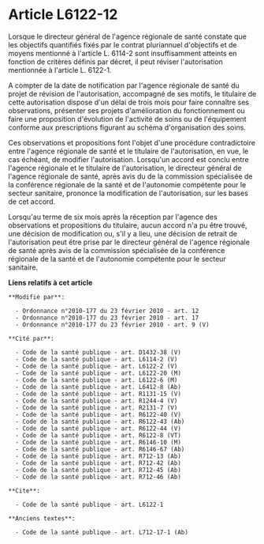 # Article L6122-12

Lorsque le directeur général de l'agence régionale de santé constate que les objectifs quantifiés fixés par le contrat
pluriannuel d'objectifs et de moyens mentionné à l'article L. 6114-2 sont insuffisamment atteints en fonction de critères
définis par décret, il peut réviser l'autorisation mentionnée à l'article L. 6122-1.

A compter de la date de notification par l'agence régionale de santé du projet de révision de l'autorisation, accompagné de
ses motifs, le titulaire de cette autorisation dispose d'un délai de trois mois pour faire connaître ses observations,
présenter ses projets d'amélioration du fonctionnement ou faire une proposition d'évolution de l'activité de soins ou de
l'équipement conforme aux prescriptions figurant au schéma d'organisation des soins. 

Ces observations et propositions font l'objet d'une procédure contradictoire entre l'agence régionale de santé et le
titulaire de l'autorisation, en vue, le cas échéant, de modifier l'autorisation. Lorsqu'un accord est conclu entre l'agence
régionale et le titulaire de l'autorisation, le directeur général de l'agence régionale de santé, après avis du de la
commission spécialisée de la conférence régionale de la santé et de l'autonomie compétente pour le secteur sanitaire,
prononce la modification de l'autorisation, sur les bases de cet accord. 

Lorsqu'au terme de six mois après la réception par l'agence des observations et propositions du titulaire, aucun accord n'a
pu être trouvé, une décision de modification ou, s'il y a lieu, une décision de retrait de l'autorisation peut être prise par
le directeur général de l'agence régionale de santé après avis de la commission spécialisée de la conférence régionale de la
santé et de l'autonomie compétente pour le secteur sanitaire.

**Liens relatifs à cet article**

	**Modifié par**:

	  - Ordonnance n°2010-177 du 23 février 2010 - art. 12
	  - Ordonnance n°2010-177 du 23 février 2010 - art. 17
	  - Ordonnance n°2010-177 du 23 février 2010 - art. 9 (V)

	**Cité par**:

	  - Code de la santé publique - art. D1432-38 (V)
	  - Code de la santé publique - art. L6114-2 (V)
	  - Code de la santé publique - art. L6122-2 (V)
	  - Code de la santé publique - art. L6122-20 (M)
	  - Code de la santé publique - art. L6122-6 (M)
	  - Code de la santé publique - art. L6412-8 (Ab)
	  - Code de la santé publique - art. R1131-15 (V)
	  - Code de la santé publique - art. R1244-4 (V)
	  - Code de la santé publique - art. R2131-7 (V)
	  - Code de la santé publique - art. R6122-40 (V)
	  - Code de la santé publique - art. R6122-43 (Ab)
	  - Code de la santé publique - art. R6122-44 (V)
	  - Code de la santé publique - art. R6122-8 (VT)
	  - Code de la santé publique - art. R6146-10 (M)
	  - Code de la santé publique - art. R6146-67 (Ab)
	  - Code de la santé publique - art. R712-13 (Ab)
	  - Code de la santé publique - art. R712-42 (Ab)
	  - Code de la santé publique - art. R712-45 (Ab)
	  - Code de la santé publique - art. R712-46 (Ab)

	**Cite**:

	  - Code de la santé publique - art. L6122-1

	**Anciens textes**:

	  - Code de la santé publique - art. L712-17-1 (Ab)
